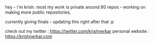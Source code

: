 hey - i'm krish. most my work is private around 80 repos - working on making more public repositories.

currently giving finals - updating this right after that :p

check out my twitter : https://twitter.com/krishnerkar
personal website : https://krishnerkar.com

